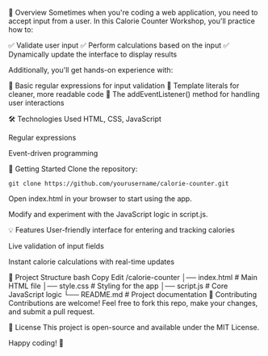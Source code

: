 📌 Overview
Sometimes when you're coding a web application, you need to accept input from a user. In this Calorie Counter Workshop, you'll practice how to:

✅ Validate user input
✅ Perform calculations based on the input
✅ Dynamically update the interface to display results

Additionally, you'll get hands-on experience with:

🔹 Basic regular expressions for input validation
🔹 Template literals for cleaner, more readable code
🔹 The addEventListener() method for handling user interactions

🛠 Technologies Used
HTML, CSS, JavaScript

Regular expressions

Event-driven programming

🚀 Getting Started
Clone the repository:


```git clone https://github.com/yourusername/calorie-counter.git```

Open index.html in your browser to start using the app.

Modify and experiment with the JavaScript logic in script.js.

💡 Features
User-friendly interface for entering and tracking calories

Live validation of input fields

Instant calorie calculations with real-time updates

📂 Project Structure
bash
Copy
Edit
/calorie-counter
│── index.html       # Main HTML file
│── style.css        # Styling for the app
│── script.js        # Core JavaScript logic
└── README.md        # Project documentation
📌 Contributing
Contributions are welcome! Feel free to fork this repo, make your changes, and submit a pull request.

📜 License
This project is open-source and available under the MIT License.

Happy coding! 🚀
